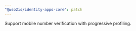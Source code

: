 ```yaml
---
"@wso2is/identity-apps-core": patch
---
```


Support mobile number verification with progressive profiling.
